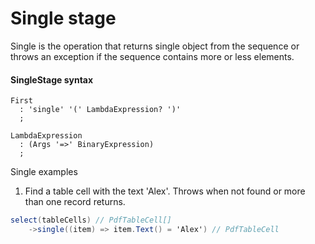 # Single stage

Single is the operation that returns single object from the sequence or throws an exception if the sequence contains more 
or less elements.

#### SingleStage syntax
```antlr
First
  : 'single' '(' LambdaExpression? ')'  
  ;
  
LambdaExpression
  : (Args '=>' BinaryExpression)
  ;
```

Single examples
1. Find a table cell with the text 'Alex'. Throws when not found or more than one record returns.
```csharp
select(tableCells) // PdfTableCell[]
    ->single((item) => item.Text() = 'Alex') // PdfTableCell
```